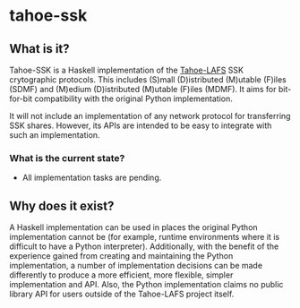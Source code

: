 # tahoe-ssk

## What is it?

Tahoe-SSK is a Haskell implementation of the [Tahoe-LAFS](https://tahoe-lafs.org/) SSK crytographic protocols.
This includes (S)mall (D)istributed (M)utable (F)iles (SDMF) and (M)edium (D)istributed (M)utable (F)iles (MDMF).
It aims for bit-for-bit compatibility with the original Python implementation.

It will not include an implementation of any network protocol for transferring SSK shares.
However, its APIs are intended to be easy to integrate with such an implementation.

### What is the current state?

* All implementation tasks are pending.

## Why does it exist?

A Haskell implementation can be used in places the original Python implementation cannot be
(for example, runtime environments where it is difficult to have a Python interpreter).
Additionally,
with the benefit of the experience gained from creating and maintaining the Python implementation,
a number of implementation decisions can be made differently to produce a more efficient, more flexible, simpler implementation and API.
Also,
the Python implementation claims no public library API for users outside of the Tahoe-LAFS project itself.
